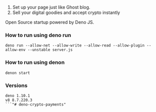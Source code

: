 1. Set up your page just like Ghost blog.
2. Sell your digital goodies and accept crypto instantly

Open Source startup powered by Deno JS.

### How to run using deno run
```shell
deno run --allow-net --allow-write --allow-read --allow-plugin --allow-env --unstable server.js
```

### How to run using denon
```shell
denon start
```

### Versions
```shell
deno 1.10.1
v8 8.7.220.3
```"# deno-crypto-payments" 
